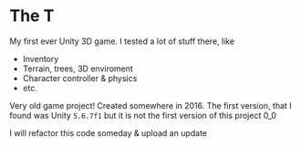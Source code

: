 # The T
My first ever Unity 3D game. I tested a lot of stuff there, like

- Inventory
- Terrain, trees, 3D enviroment
- Character controller & physics
- etc.

Very old game project! Created somewhere in 2016. The first version, that I found was Unity `5.6.7f1` but it is not the first version of this project 0_0 

I will refactor this code someday & upload an update
